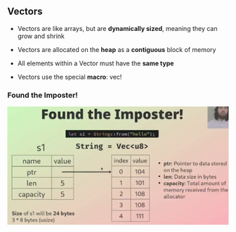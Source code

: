 ## Vectors

- Vectors are like arrays, but are <b>dynamically sized</b>, meaning they can
  grow and shrink

- Vectors are allocated on the <b>heap</b> as a <b>contiguous</b> block of memory

- All elements within a Vector must have the <b>same type</b>

- Vectors use the special <b>macro</b>: vec!

### Found the Imposter!

<img src="./vectors_01.png" />
